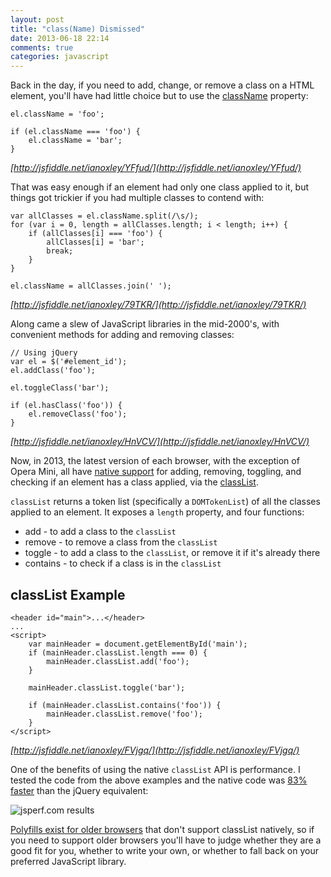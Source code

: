 ```yaml
---
layout: post
title: "class(Name) Dismissed"
date: 2013-06-18 22:14
comments: true
categories: javascript
---
```

Back in the day, if you need to add, change, or remove a class on a HTML element, you'll have had little choice but to use the [className](https://developer.mozilla.org/en-US/docs/Web/API/element.className) property:

    el.className = 'foo';

    if (el.className === 'foo') {
	    el.className = 'bar';
    }
	
_[http://jsfiddle.net/ianoxley/YFfud/](http://jsfiddle.net/ianoxley/YFfud/)_
	
That was easy enough if an element had only one class applied to it, but things got trickier if you had multiple classes to contend with:

    var allClasses = el.className.split(/\s/);
    for (var i = 0, length = allClasses.length; i < length; i++) {
	    if (allClasses[i] === 'foo') {
		    allClasses[i] = 'bar';
		    break;
	    }
    }

    el.className = allClasses.join(' ');
	
_[http://jsfiddle.net/ianoxley/79TKR/](http://jsfiddle.net/ianoxley/79TKR/)_
	
Along came a slew of JavaScript libraries in the mid-2000's, with convenient methods for adding and removing classes:

    // Using jQuery
    var el = $('#element_id');
    el.addClass('foo');

    el.toggleClass('bar');

    if (el.hasClass('foo')) {
	    el.removeClass('foo');
    }
	
_[http://jsfiddle.net/ianoxley/HnVCV/](http://jsfiddle.net/ianoxley/HnVCV/)_
	
Now, in 2013, the latest version of each browser, with the exception of Opera Mini, all have [native support][1] for adding, removing, toggling, and checking if an element has a class applied, via the [classList](https://developer.mozilla.org/en-US/docs/Web/API/element.classList).

`classList` returns a token list (specifically a `DOMTokenList`) of all the classes applied to an element. It exposes a `length` property, and four functions:

* add - to add a class to the `classList`
* remove - to remove a class from the `classList`
* toggle - to add a class to the `classList`, or remove it if it's already there
* contains - to check if a class is in the `classList`

## classList Example

    <header id="main">...</header>
    ...
    <script>
	    var mainHeader = document.getElementById('main');
	    if (mainHeader.classList.length === 0) {
		    mainHeader.classList.add('foo');
	    }

	    mainHeader.classList.toggle('bar');

	    if (mainHeader.classList.contains('foo')) {
		    mainHeader.classList.remove('foo');
	    }
    </script>
_[http://jsfiddle.net/ianoxley/FVjgq/](http://jsfiddle.net/ianoxley/FVjgq/)_
	
One of the benefits of using the native `classList` API is performance. I tested the code from the above examples and the native code was [83% faster][2] than the jQuery equivalent:

![jsperf.com results](https://dl.dropboxusercontent.com/u/2234377/img/jsperf_classlist.png)

[Polyfills exist for older browsers](https://github.com/Modernizr/Modernizr/wiki/HTML5-Cross-Browser-Polyfills#classlist) that don't support classList natively, so if you need to support older browsers you'll have to judge whether they are a good fit for you, whether to write your own, or whether to fall back on your preferred JavaScript library.
	
[1]: http://caniuse.com/#search=classList  
[2]: http://jsperf.com/io-native-classlist-test

